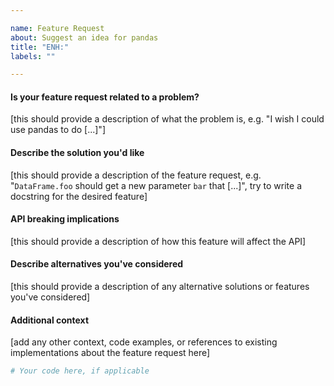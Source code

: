 ```yaml
---

name: Feature Request
about: Suggest an idea for pandas
title: "ENH:"
labels: ""

---
```


#### Is your feature request related to a problem?

[this should provide a description of what the problem is, e.g. "I wish I could use pandas to do [...]"]

#### Describe the solution you'd like

[this should provide a description of the feature request, e.g. "`DataFrame.foo` should get a new parameter `bar` that [...]", try to write a docstring for the desired feature]

#### API breaking implications

[this should provide a description of how this feature will affect the API]

#### Describe alternatives you've considered

[this should provide a description of any alternative solutions or features you've considered]

#### Additional context

[add any other context, code examples, or references to existing implementations about the feature request here]

```python
# Your code here, if applicable

```
